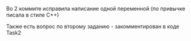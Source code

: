 Во 2 коммите исправила написание одной переменной (по привычке писала в стиле С++)

Также есть вопрос по второму заданию - закомментирован в коде Task2